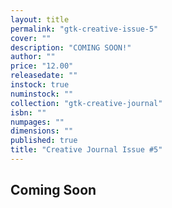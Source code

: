 ```yaml
---
layout: title
permalink: "gtk-creative-issue-5"
cover: ""
description: "COMING SOON!"
author: ""
price: "12.00"
releasedate: ""
instock: true
numinstock: ""
collection: "gtk-creative-journal"
isbn: ""
numpages: ""
dimensions: ""
published: true
title: "Creative Journal Issue #5"
---
```




## Coming Soon
